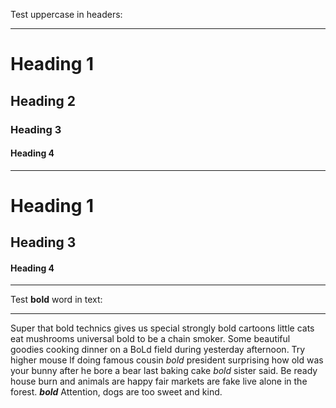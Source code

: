 Test uppercase in headers:

___
# Heading 1

## Heading 2

### Heading 3

#### Heading 4
___

# Heading 1 

## Heading 3 

#### Heading 4 

___
Test **bold** word in text: 

___
Super that bold technics gives us special strongly bold
cartoons little cats eat mushrooms universal bold to be a chain smoker.
Some beautiful goodies cooking dinner on a BoLd field during yesterday
afternoon. Try higher mouse lf doing famous cousin *bold* president
surprising how old was your bunny after he bore a bear last baking
cake *bold* sister said. Be ready house burn and animals are happy fair
markets are fake live alone in the forest. ***bold*** Attention, dogs
are too sweet and kind.
